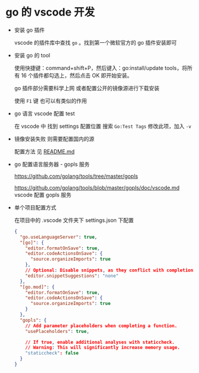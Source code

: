 # go 的 vscode 开发

- 安装 go 插件

  vscode 的插件库中查找 `go` 。找到第一个微软官方的 go 插件安装即可

- 安装 go 的 tool

  使用快捷键：command+shift+P，然后键入：go:install/update tools，将所有 16 个插件都勾选上，然后点击 OK 即开始安装。

  go 插件部分需要科学上网 或者配置公开的镜像源进行下载安装

  使用 `F1` 键 也可以有类似的作用

- go 语言 vscode 配置 test

  在 vscode 中 找到 settings 配置位置 搜索 `Go:Test Tags` 修改此项，加入 `-v`

- 镜像安装失败 则需要配置国内的源

  配置方法 见 [README.md](./README.md#go语言的国内代理配置)

- go 配置语言服务器 - gopls 服务

  <https://github.com/golang/tools/tree/master/gopls>

  <https://github.com/golang/tools/blob/master/gopls/doc/vscode.md> vscode 配置 gopls 服务

- 单个项目配置方式

  在项目中的 .vscode 文件夹下 settings.json 下配置

  ```json
  {
    "go.useLanguageServer": true,
    "[go]": {
      "editor.formatOnSave": true,
      "editor.codeActionsOnSave": {
        "source.organizeImports": true
      },
      // Optional: Disable snippets, as they conflict with completion ranking.
      "editor.snippetSuggestions": "none"
    },
    "[go.mod]": {
      "editor.formatOnSave": true,
      "editor.codeActionsOnSave": {
        "source.organizeImports": true
      }
    },
    "gopls": {
      // Add parameter placeholders when completing a function.
      "usePlaceholders": true,

      // If true, enable additional analyses with staticcheck.
      // Warning: This will significantly increase memory usage.
      "staticcheck": false
    }
  }
  ```
